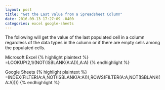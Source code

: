 ```yaml
---
layout: post
title: "Get the Last Value from a Spreadsheet Column"
date: 2016-09-13 17:27:09 -0400
categories: excel google-sheets
---
```


The following will get the value of the last populated cell in a column regardless of the data types in the column or if there are empty cells among the populated cells.

Microsoft Excel
{% highlight plaintext %}
=LOOKUP(2,1/(NOT(ISBLANK(A:A))),A:A)
{% endhighlight %}

Google Sheets
{% highlight plaintext %}
=INDEX(FILTER(A:A,NOT(ISBLANK(A:A))),ROWS(FILTER(A:A,NOT(ISBLANK(A:A))))
{% endhighlight %}